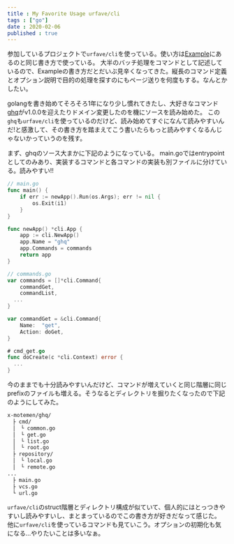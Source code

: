 ```yaml
---
title : My Favorite Usage urfave/cli
tags : ["go"]
date : 2020-02-06
published : true
---
```


参加しているプロジェクトで`urfave/cli`を使っている。使い方は[Example](https://github.com/urfave/cli/blob/master/docs/v2/manual.md#examples)にあるのと同じ書き方で使っている。
大半のバッチ処理をコマンドとして記述しているので、Exampleの書き方だとだいぶ見辛くなってきた。縦長のコマンド定義とオプション説明で目的の処理を探すのにもページ送りを何度もする。なんとかしたい。

<!--more-->

golangを書き始めてそろそろ1年になり少し慣れてきたし、大好きなコマンド[ghq](https://github.com/x-motemen/ghq)がv1.0.0を迎えたりドメイン変更したのを機にソースを読み始めた。
この`ghq`も`urfave/cli`を使っているのだけど、読み始めてすぐになんて読みやすいんだ!と感激して、その書き方を踏まえてこう書いたらもっと読みやすくなるんじゃないかっていうのを残す。

まず、ghqのソース大まかに下記のようになっている。
main.goではentrypointとしてのみあり、実装するコマンドと各コマンドの実装も別ファイルに分けている。読みやすい!!

```go
// main.go
func main() {
	if err := newApp().Run(os.Args); err != nil {
		os.Exit(i1)
	}
}

func newApp() *cli.App {
	app := cli.NewApp()
	app.Name = "ghq"
	app.Commands = commands
	return app
}
```

```go
// commands.go
var commands = []*cli.Command{
	commandGet,
	commandList,
  ...
}

var commandGet = &cli.Command{
	Name:  "get",
	Action: doGet,
}
```

```go
# cmd_get.go
func doCreate(c *cli.Context) error {
  ...
}
```

今のままでも十分読みやすいんだけど、コマンドが増えていくと同じ階層に同じprefixのファイルも増える。そうなるとディレクトリを掘りたくなったので下記のようにしてみた。

```sh
x-motemen/ghq/
　├ cmd/
　│　└ common.go
　│　└ get.go
　│　└ list.go
　│　└ root.go
　├ repository/
　│　└ local.go
　│　└ remote.go
...
　├ main.go
　├ vcs.go
　└ url.go
```

`urfave/cli`のstruct階層とディレクトリ構成が似ていて、個人的にはとっつきやすいし読みやすいし、まとまっているのでこの書き方が好きだなって感じた。
他に`urfave/cli`を使っているコマンドも見ていこう。オプションの初期化も気になる...やりたいことは多いなぁ。
